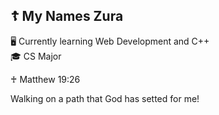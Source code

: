 ## ☦️ My Names Zura

🖥️ Currently learning Web Development and C++ <br>
🎓 CS Major <br>

♰ Matthew 19:26 <br>

Walking on a path that God has setted for me!
